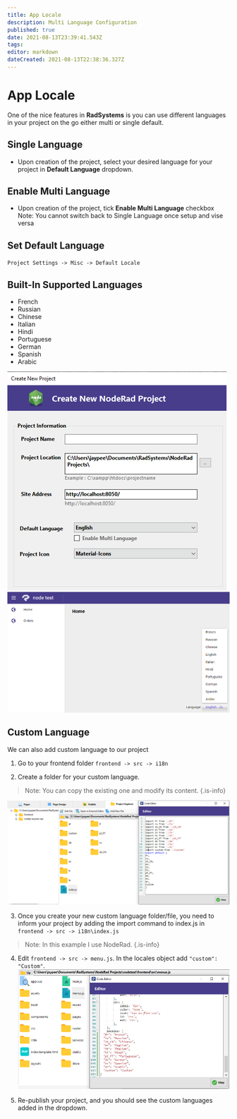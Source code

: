 ```yaml
---
title: App Locale
description: Multi Language Configuration
published: true
date: 2021-08-13T23:39:41.543Z
tags: 
editor: markdown
dateCreated: 2021-08-13T22:38:36.327Z
---
```


# App Locale
One of the nice features in **RadSystems** is you can use different languages in your project on the go either multi or single default.

## Single Language
- Upon creation of the project, select your desired language for your  project in **Default Language** dropdown.

## Enable Multi Language
- Upon creation of the project, tick **Enable Multi Language** checkbox
Note: You cannot switch back to Single Language once setup and vise versa

## Set Default Language
`Project Settings -> Misc -> Default Locale`

## Built-In Supported Languages
- French
- Russian
- Chinese
- Italian
- Hindi
- Portuguese
- German
- Spanish
- Arabic

![single_language.png](/settings-style/single_language.png)
![multi_language.png](/settings-style/multi_language.png)

## Custom Language
We can also add custom language to our project
1. Go to your frontend folder
`frontend -> src -> i18n`

2. Create a folder for your custom language.
> Note: You can copy the existing one and modify its content.
{.is-info}

![custom.png](/settings-style/custom.png)


3. Once you create your new custom language folder/file, you need to inform your project by adding the import command to index.js in `frontend -> src -> i18n\index.js`
> Note: In this example I use NodeRad.
{.is-info}


4. Edit `frontend -> src -> menu.js`. In the locales object add `"custom": "Custom"`.
![custom2.png](/settings-style/custom2.png)

5. Re-publish your project, and you should see the custom languages added in the dropdown.